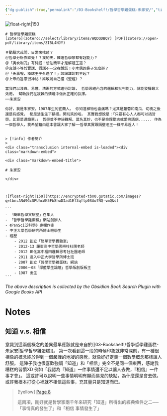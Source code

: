 ```yaml
---
{"dg-publish":true,"permalink":"/03-Bookshelf!/哲學哲學雞蛋糕-朱家安/","title":"哲學哲學雞蛋糕","noteIcon":"1","created":"2024-09-10T16:52:03.000+08:00","updated":"2024-09-11T00:59:25.000+08:00"}
---
```



![float-right|150](http://books.google.com/books/content?id=fU17CwAAQBAJ&printsec=frontcover&img=1&zoom=1&edge=curl&source=gbs_api)
```
# 哲學哲學雞蛋糕
[Zotero](zotero://select/library/items/WQDQDBQY) [PDF](zotero://open-pdf/library/items/ZI5L4NJY)

＃動腦大哉問，日常來找碴？ 
＠哲學分析靠直覺！？我的天，難道哲學家都有超能力？ 
＠「奧坎剃刀」有夠威！想法簡單才是解題王道？ 
＠真話不等於實話、假話不一定在說謊！小木偶的鼻子怎麼辦？ 
＠「夭壽喔，棒球王子外遇了！」該跟誰說對不起？ 
＠上帝的旨意很神祕！誰敢說自己懂《聖經》？ 

當我們以淺白、易懂、清晰的方式進行討論， 哲學思維內含的邏輯和批判能力，就能發揮最大效用， 幫助我們在複雜的情境中做出正確的抉擇。
──朱家安

你好，我是朱家安，1987年生的宜蘭人。 你知道植物也會痛嗎？尤其是蘿蔔和南瓜，切塊之後還是有感覺， 都是活生生下鍋喔。開玩笑的啦。 其實我想說是：「只要有心人人都可以搞哲學，比買菜還簡單。」 哲學並不神祕難解、莫名其妙，也不是命理勵志或愛挑語病...... 作為一個哲學人，我希望藉由這本書讓大家了解──哲學其實跟隔壁老王一樣平易近人！ 
```
````

> [!info] 作者簡介
> 
<div class="transclusion internal-embed is-loaded"><div class="markdown-embed">

<div class="markdown-embed-title">

# 朱家安

</div>



![float-right|150](https://encrypted-tbn0.gstatic.com/images?q=tbn:ANd9GcSPUhcAK5Fb8hwDIad1Ef3qflp0SAo7NQ-vmQ&s)

```
- 「簡單哲學實驗室」召集人 
- 「哲學哲學雞蛋糕」網站創辦人 
- 《PanSci泛科學》專欄作家 
- 中正大學哲學研究所博士班學生 
- 經歷 
	- 2012 創立「簡單哲學實驗室」 
	- 2012-13 羅東高中哲學思辨社社團老師 
	- 2012 彰化高中福田邏輯思考社社團老師 
	- 2011 進入中正大學哲學所博士班 
	- 2007 創立「哲學哲學雞蛋糕」網站 
	- 2006－08「深藍學生論壇」哲學版創版板主 
	- 1987 出生
```
````


</div></div>


_The above description is collected by the Obsidian Book Search Plugin with Google Books API_

# Notes

## 知道 v.s. 相信


<div class="transclusion internal-embed is-loaded"><div class="markdown-embed">




意識到這兩個概念的差異最早應該就是來自於[[03-Bookshelf!/哲學哲學雞蛋糕-朱家安\|哲學哲學雞蛋糕]]。
第一次看到這一段的時候印象就非常深刻，有一種很相像的概念終於得到一個嚴謹的地凝的感覺，就像好好定義一個數學概念那樣讓人舒服。
這陣子我也很喜歡強調「知道」和「相信」完全不是同一個東西，感謝我糟糕的習慣XD
例如「我認為『知道』一件事情還不足以讓人去做，『相信』一件事才會」。
這或許可以說明一些事情明明有顯而易見的缺點，為什麼還是會去做。
或許我根本打從心裡就不相信這些事，充其量只是知道而已。
> [!yellow] [Page 8](zotero://open-pdf/library/items/ZI5L4NJY?page=8&annotation=ADNEVPV5)
> 
> 
> 這兩項，剛好就是哲學家兩千年來研究「知道」所得出的經典條件之⼆──「事情真的發⽣了」和「相信 事情發⽣了」
> 

</div></div>

